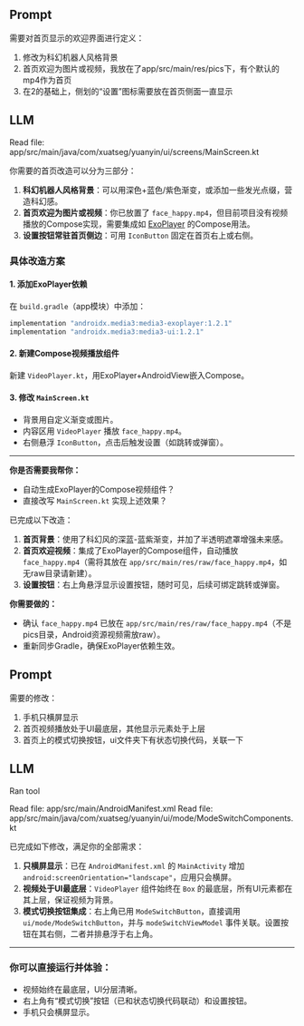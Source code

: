 ## Prompt
需要对首页显示的欢迎界面进行定义：
1. 修改为科幻机器人风格背景
2. 首页欢迎为图片或视频，我放在了app/src/main/res/pics下，有个默认的mp4作为首页
3. 在2的基础上，侧划的“设置”图标需要放在首页侧面一直显示

## LLM

Read file: app/src/main/java/com/xuatseg/yuanyin/ui/screens/MainScreen.kt

你需要的首页改造可以分为三部分：

1. **科幻机器人风格背景**：可以用深色+蓝色/紫色渐变，或添加一些发光点缀，营造科幻感。
2. **首页欢迎为图片或视频**：你已放置了 `face_happy.mp4`，但目前项目没有视频播放的Compose实现，需要集成如 [ExoPlayer](https://github.com/androidx/media) 的Compose用法。
3. **设置按钮常驻首页侧边**：可用 `IconButton` 固定在首页右上或右侧。

### 具体改造方案

#### 1. 添加ExoPlayer依赖
在 `build.gradle`（app模块）中添加：
```gradle
implementation "androidx.media3:media3-exoplayer:1.2.1"
implementation "androidx.media3:media3-ui:1.2.1"
```

#### 2. 新建Compose视频播放组件
新建 `VideoPlayer.kt`，用ExoPlayer+AndroidView嵌入Compose。

#### 3. 修改 `MainScreen.kt`
- 背景用自定义渐变或图片。
- 内容区用 `VideoPlayer` 播放 `face_happy.mp4`。
- 右侧悬浮 `IconButton`，点击后触发设置（如跳转或弹窗）。

---

**你是否需要我帮你：**
- 自动生成ExoPlayer的Compose视频组件？
- 直接改写 `MainScreen.kt` 实现上述效果？

已完成以下改造：

1. **首页背景**：使用了科幻风的深蓝-蓝紫渐变，并加了半透明遮罩增强未来感。
2. **首页欢迎视频**：集成了ExoPlayer的Compose组件，自动播放 `face_happy.mp4`（需将其放在 `app/src/main/res/raw/face_happy.mp4`，如无raw目录请新建）。
3. **设置按钮**：右上角悬浮显示设置按钮，随时可见，后续可绑定跳转或弹窗。

**你需要做的：**
- 确认 `face_happy.mp4` 已放在 `app/src/main/res/raw/face_happy.mp4`（不是pics目录，Android资源视频需放raw）。
- 重新同步Gradle，确保ExoPlayer依赖生效。




## Prompt
需要的修改：
1. 手机只横屏显示
2. 首页视频播放处于UI最底层，其他显示元素处于上层
3. 首页上的模式切换按钮，ui文件夹下有状态切换代码，关联一下

## LLM

Ran tool

Read file: app/src/main/AndroidManifest.xml
Read file: app/src/main/java/com/xuatseg/yuanyin/ui/mode/ModeSwitchComponents.kt

已完成如下修改，满足你的全部需求：
1. **只横屏显示**：已在 `AndroidManifest.xml` 的 `MainActivity` 增加 `android:screenOrientation="landscape"`，应用只会横屏。
2. **视频处于UI最底层**：`VideoPlayer` 组件始终在 `Box` 的最底层，所有UI元素都在其上层，保证视频为背景。
3. **模式切换按钮集成**：右上角已用 `ModeSwitchButton`，直接调用 `ui/mode/ModeSwitchButton`，并与 `modeSwitchViewModel` 事件关联。设置按钮在其右侧，二者并排悬浮于右上角。
---
### 你可以直接运行并体验：

- 视频始终在最底层，UI分层清晰。
- 右上角有“模式切换”按钮（已和状态切换代码联动）和设置按钮。
- 手机只会横屏显示。
